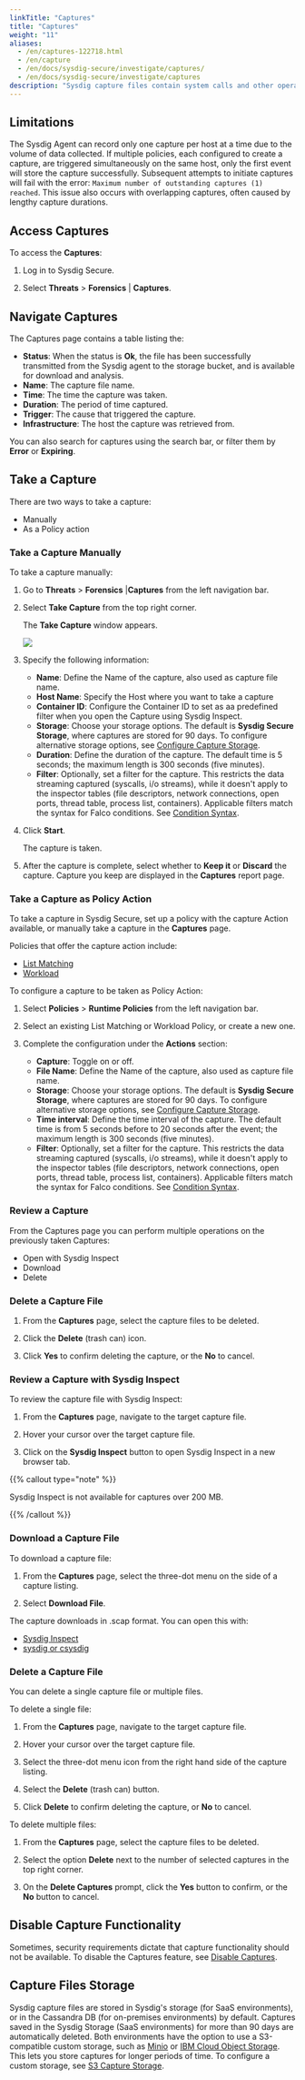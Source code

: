 ```yaml
---
linkTitle: "Captures"
title: "Captures"
weight: "11"
aliases:
  - /en/captures-122718.html
  - /en/capture
  - /en/docs/sysdig-secure/investigate/captures/
  - /en/docs/sysdig-secure/investigate/captures
description: "Sysdig capture files contain system calls and other operating system events. You can create captures manually, or configure certain Threat Detection policies, such as Workload and List Matching policies, to take captures in response to an event. Those captures can be then analyzed from Sysdig or opened with multiple open-source tools."
---
```


## Limitations

The Sysdig Agent can record only one capture per host at a time due to the volume of data collected. If multiple policies, each configured to create a capture, are triggered simultaneously on the same host, only the first event will store the capture successfully. Subsequent attempts to initiate captures will fail with the error: `Maximum number of outstanding captures (1) reached`. This issue also occurs with overlapping captures, often caused by lengthy capture durations.

## Access Captures

To access the **Captures**:

1. Log in to Sysdig Secure.

2. Select **Threats** > **Forensics** | **Captures**.

## Navigate Captures

The Captures page contains a table listing the:

- **Status**: When the status is **Ok**, the file has been successfully transmitted from the Sysdig agent to the storage bucket, and is available for download and analysis.
- **Name**: The capture file name.
- **Time**: The time the capture was taken.
- **Duration**: The period of time captured.
- **Trigger**: The cause that triggered the capture.
- **Infrastructure**: The host the capture was retrieved from.

You can also search for captures using the search bar, or filter them by **Error** or **Expiring**.

## Take a Capture

There are two ways to take a capture:
- Manually
- As a Policy action

### Take a Capture Manually

To take a capture manually:

1. Go to **Threats** > **Forensics** |**Captures** from the left navigation bar.

2. Select **Take Capture** from the top right corner.
    
    The **Take Capture** window appears.

   ![](/image/take_capture2.png)

3. Specify the following information:

   - **Name**: Define the Name of the capture, also used as capture file name.
   - **Host Name**: Specify the Host where you want to take a capture
   - **Container ID**: Configure the Container ID to set as aa predefined filter when you open the Capture using Sysdig Inspect.
   - **Storage**: Choose your storage options. The default is **Sysdig Secure Storage**, where captures are stored for 90 days. To configure alternative storage options, see [Configure Capture Storage](/en/capture-storage/).
   - **Duration**: Define the duration of the capture. The default time is 5 seconds; the maximum length is 300 seconds (five minutes).
   - **Filter**: Optionally, set a filter for the capture. This restricts the data streaming captured (syscalls, i/o streams), while it doesn't apply to the inspector tables (file descriptors, network connections, open ports, thread table, process list, containers). Applicable filters match the syntax for Falco conditions. See [Condition Syntax](https://falco.org/docs/reference/rules/supported-fields/).

4. Click **Start**.

   The capture is taken.

5. After the capture is complete, select whether to **Keep it** or **Discard** the capture. Capture you keep are displayed in the **Captures** report page.

### Take a Capture as Policy Action

To take a capture in Sysdig Secure, set up a policy with the capture Action available, or manually take a capture in the **Captures** page.

Policies that offer the capture action include:
- [List Matching](/en/list-matching-policy)
- [Workload](/en/workload-policy)

To configure a capture to be taken as Policy Action:

1. Select **Policies** > **Runtime Policies** from the left navigation bar.

2. Select an existing List Matching or Workload Policy, or create a new one.

3. Complete the configuration under the **Actions** section:

   - **Capture**: Toggle on or off.
   - **File Name**: Define the Name of the capture, also used as capture file name.
   - **Storage**: Choose your storage options. The default is **Sysdig Secure Storage**, where captures are stored for 90 days. To configure alternative storage options, see [Configure Capture Storage](/en/capture-storage/).
   - **Time interval**: Define the time interval of the capture. The default time is from 5 seconds before to 20 seconds after the event; the maximum length is 300 seconds (five minutes).
   - **Filter**: Optionally, set a filter for the capture. This restricts the data streaming captured (syscalls, i/o streams), while it doesn't apply to the inspector tables (file descriptors, network connections, open ports, thread table, process list, containers). Applicable filters match the syntax for Falco conditions. See [Condition Syntax](https://falco.org/docs/reference/rules/supported-fields/).

### Review a Capture

From the Captures page you can perform multiple operations on the previously taken Captures:
  - Open with Sysdig Inspect
  - Download
  - Delete

### Delete a Capture File

1. From the **Captures** page, select the capture files to be deleted.

2. Click the **Delete** (trash can) icon.

3. Click **Yes** to confirm deleting the capture, or the **No** to cancel.

### Review a Capture with Sysdig Inspect

To review the capture file with Sysdig Inspect:

1.  From the **Captures** page, navigate to the target capture file.

2.  Hover your cursor over the target capture file.

3.  Click on the **Sysdig Inspect** button to open Sysdig Inspect in a new browser tab.

{{% callout type="note" %}}

Sysdig Inspect is not available for captures over 200 MB.

{{% /callout %}}

### Download a Capture File

To download a capture file:

1. From the **Captures** page, select the three-dot menu on the side of a capture listing.

2. Select **Download File**.

 The capture downloads in .scap format. You can open this with:
  - [Sysdig Inspect](https://github.com/draios/sysdig-inspect)
  - [sysdig or csysdig](https://github.com/draios/sysdig)

### Delete a Capture File

You can delete a single capture file or multiple files.

To delete a single file:

1. From the **Captures** page, navigate to the target capture file.

2. Hover your cursor over the target capture file.

3. Select the three-dot menu icon from the right hand side of the capture listing.

4. Select the **Delete** (trash can) button.

3. Click **Delete** to confirm deleting the capture, or **No** to cancel.

To delete multiple files:

1. From the **Captures** page, select the capture files to be deleted.

2. Select the option **Delete** next to the number of selected captures in the top right corner.

3.  On the **Delete Captures** prompt, click the **Yes** button to confirm, or the **No** button to cancel.

## Disable Capture Functionality

Sometimes, security requirements dictate that capture functionality should not be available. To disable the Captures feature, see [Disable Captures](/en/disable-captures.html).

## Capture Files Storage

Sysdig capture files are stored in Sysdig's storage (for SaaS
environments), or in the Cassandra DB (for on-premises environments) by
default.
Captures saved in the Sysdig Storage (SaaS environments) for more than 90 days are automatically deleted.
Both environments have the option to use a S3-compatible custom storage, such as [Minio](https://min.io/) or [IBM Cloud Object Storage](https://www.ibm.com/cloud/object-storage). This lets you store captures for longer periods of time. To configure a custom storage, see [S3 Capture Storage](/en/docs/administration/administration-settings/outbound-integrations/s3-capture-storage/).

